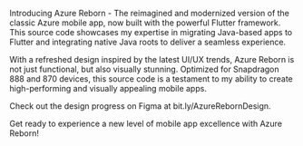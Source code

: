 Introducing Azure Reborn - The reimagined and modernized version of the classic Azure mobile app, now built with the powerful Flutter framework. This source code showcases my expertise in migrating Java-based apps to Flutter and integrating native Java roots to deliver a seamless experience.

With a refreshed design inspired by the latest UI/UX trends, Azure Reborn is not just functional, but also visually stunning. Optimized for Snapdragon 888 and 870 devices, this source code is a testament to my ability to create high-performing and visually appealing mobile apps. 

Check out the design progress on Figma at bit.ly/AzureRebornDesign. 

Get ready to experience a new level of mobile app excellence with Azure Reborn!
